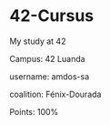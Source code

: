 # 42-Cursus
My study at 42

Campus: 42 Luanda

username: amdos-sa

coalition: Fénix-Dourada

Points: 100%
